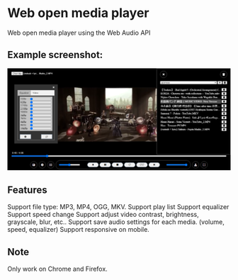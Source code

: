# Web open media player

Web open media player using the Web Audio API


## Example screenshot:

![Dump](https://github.com/long20014/media-player/blob/master/media-player.png?raw=true)

## Features
Support file type: MP3, MP4, OGG, MKV.
Support play list
Support equalizer
Support speed change
Support adjust video contrast, brightness, grayscale, blur, etc..
Support save audio settings for each media. (volume, speed, equalizer)
Support responsive on mobile.

## Note
Only work on Chrome and Firefox.




